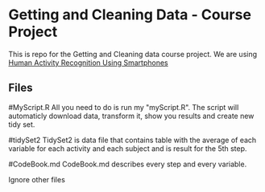 Getting and Cleaning Data - Course Project
==========================================
This is repo for the Getting and Cleaning data course project.
We are using [Human Activity Recognition Using Smartphones](http://archive.ics.uci.edu/ml/datasets/Human+Activity+Recognition+Using+Smartphones)

## Files
#MyScript.R
All you need to do is run my "myScript.R". The script will automaticly download data, transform it, show you results and create new tidy set.

#tidySet2
TidySet2 is data file that contains table with the average of each variable for each activity and each subject and is result for the 5th step.

#CodeBook.md
CodeBook.md describes every step and every variable.

Ignore other files
